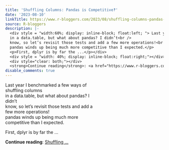 ```yaml
---
title: 'Shuffling Columns: Pandas is Competitive‽'
date: '2023-08-10'
linkTitle: https://www.r-bloggers.com/2023/08/shuffling-columns-pandas-is-competitive%e2%80%bd/
source: R-bloggers
description: |-
  <div style = "width:60%; display: inline-block; float:left; "> Last year I benchmarked a few ways of shuffling columns<br />
  in a data.table, but what about pandas? I didn’t<br />
  know, so let’s revisit those tests and add a few more operations!<br />
  pandas winds up being much more competitive than I expected.</p>
  <p>First, dplyr is by far the ...</p></div>
  <div style = "width: 40%; display: inline-block; float:right;"></div>
  <div style="clear: both;"></div>
  <strong>Continue reading</strong>: <a href="https://www.r-bloggers.com/2023/08/shuffling-columns-pandas-is-competitive%e2%80%bd/">Shuffling ...
disable_comments: true
---
```

<div style = "width:60%; display: inline-block; float:left; "> Last year I benchmarked a few ways of shuffling columns<br />
in a data.table, but what about pandas? I didn’t<br />
know, so let’s revisit those tests and add a few more operations!<br />
pandas winds up being much more competitive than I expected.</p>
<p>First, dplyr is by far the ...</p></div>
<div style = "width: 40%; display: inline-block; float:right;"></div>
<div style="clear: both;"></div>
<strong>Continue reading</strong>: <a href="https://www.r-bloggers.com/2023/08/shuffling-columns-pandas-is-competitive%e2%80%bd/">Shuffling ...